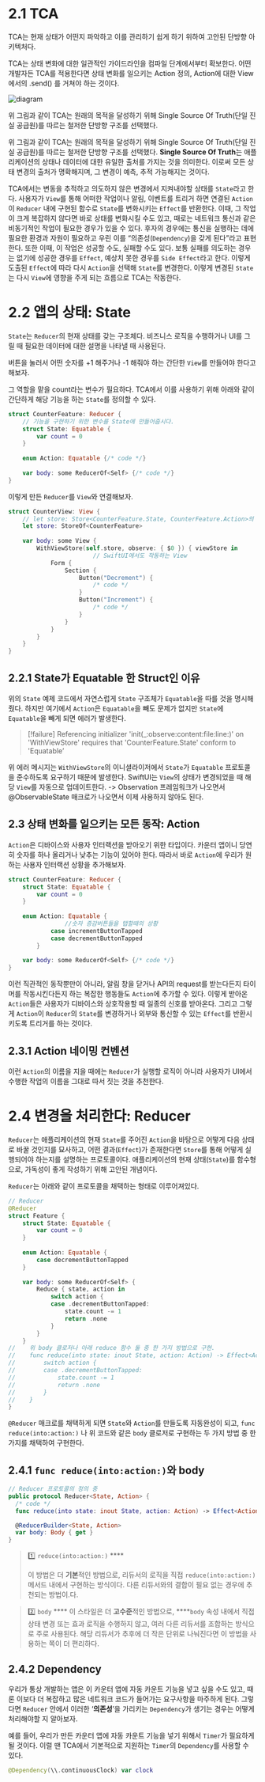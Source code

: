 # 2.1 TCA

TCA는 현재 상태가 어떤지 파악하고 이를 관리하기 쉽게 하기 위하여 고안된 단방향 아키텍처다.

TCA는 상태 변화에 대한 일관적인 가이드라인을 컴파일 단계에서부터 확보한다. 어떤 개발자든 TCA를 적용한다면 상태 변화를 일으키는 Action 정의, Action에 대한 View에서의 .send() 를 거쳐야 하는 것이다.

![diagram](https://axiomatic-fuschia-666.notion.site/image/https%3A%2F%2Fprod-files-secure.s3.us-west-2.amazonaws.com%2F73bceb19-6fe9-4dbd-9a6d-7e020bec97b4%2Fbbfc5f13-7fda-4841-853c-481af7fa4fd3%2FUntitled.png?table=block&id=d92bce4a-1245-445d-9830-203b08660f11&spaceId=73bceb19-6fe9-4dbd-9a6d-7e020bec97b4&width=1060&userId=&cache=v2)

위 그림과 같이 TCA는 원래의 목적을 달성하기 위해 Single Source Of Truth(단일 진실 공급원)를 따르는 철저한 단방향 구조를 선택했다.

위 그림과 같이 TCA는 원래의 목적을 달성하기 위해 Single Source Of Truth(단일 진실 공급원)를 따르는 철저한 단방향 구조를 선택했다. **Single Source Of Truth**는 애플리케이션의 상태나 데이터에 대한 유일한 출처를 가지는 것을 의미한다. 이로써 모든 상태 변경의 출처가 명확해지며, 그 변경이 예측, 추적 가능해지는 것이다.

TCA에서는 변동을 추적하고 의도하지 않은 변경에서 지켜내야할 상태를 `State`라고 한다. 사용자가 `View`를 통해 어떠한 작업이나 알림, 이벤트를 트리거 하면 연결된 `Action`이 `Reducer` 내에 구현된 함수로 `State`를 변화시키는 `Effect`를 반환한다. 이때, 그 작업이 크게 복잡하지 않다면 바로 상태를 변화시킬 수도 있고, 때로는 네트워크 통신과 같은 비동기적인 작업이 필요한 경우가 있을 수 있다. 후자의 경우에는 통신을 실행하는 데에 필요한 환경과 자원이 필요하고 우린 이를 “의존성(`Dependency`)을 갖게 된다”라고 표현한다. 또한 이때, 이 작업은 성공할 수도, 실패할 수도 있다. 보통 실패를 의도하는 경우는 없기에 성공한 경우를 `Effect`, 예상치 못한 경우를 `Side Effect`라고 한다. 이렇게 도출된 `Effect`에 따라 다시 `Action`을 선택해 `State`를 변경한다. 이렇게 변경된 `State`는 다시 `View`에 영향을 주게 되는 흐름으로 TCA는 작동한다.

# 2.2 앱의 상태: State

`State`는 `Reducer`의 현재 상태를 갖는 구조체다. 비즈니스 로직을 수행하거나 UI를 그릴 때 필요한 데이터에 대한 설명을 나타낼 때 사용된다.

버튼을 눌러서 어떤 숫자를 +1 해주거나 -1 해줘야 하는 간단한 `View`를 만들어야 한다고 해보자.

그 역할을 맡을 count라는 변수가 필요하다. TCA에서 이를 사용하기 위해 아래와 같이 간단하게 해당 기능을 하는 `State`를 정의할 수 있다.

```swift
struct CounterFeature: Reducer {
    // 기능을 구현하기 위한 변수를 State에 만들어줍시다.
    struct State: Equatable {
        var count = 0
    }
    
    enum Action: Equatable {/* code */}
   
    var body: some ReducerOf<Self> {/* code */}
}
```

이렇게 만든 `Reducer`를 `View`와 연결해보자.

```swift
struct CounterView: View {
    // let store: Store<CounterFeature.State, CounterFeature.Action>의 축약형이다.
    let store: StoreOf<CounterFeature>
    
    var body: some View {
        WithViewStore(self.store, observe: { $0 }) { viewStore in
						// SwiftUI에서도 작동하는 View
            Form {
                Section {
                    Button("Decrement") {
                        /* code */
                    }
                    Button("Increment") {
                        /* code */
                    }
                }
            }
        }
    }
}
```

## 2.2.1 State가 Equatable 한 Struct인 이유

위의 `State` 예제 코드에서 자연스럽게 `State` 구조체가 `Equatable`을 따를 것을 명시해줬다. 하지만 여기에서 `Action`은 `Equatable`을 빼도 문제가 없지만 `State`에 `Equatable`을 빼게 되면 에러가 발생한다.

> [!failure]
> Referencing initializer 'init(_:observe:content:file:line:)' on 'WithViewStore' requires that 'CounterFeature.State' conform to 'Equatable’

위 에러 메시지는 `WithViewStore`의 이니셜라이저에서 `State`가 `Equatable` 프로토콜을 준수하도록 요구하기 때문에 발생한다. SwiftUI는 `View`의 상태가 변경되었을 때 해당 `View`를 자동으로 업데이트한다.
-> Observation 프레임워크가 나오면서 @ObservableState 매크로가 나오면서 이제 사용하지 않아도 된다.

## 2.3 상태 변화를 일으키는 모든 동작: Action

`Action`은 디바이스와 사용자 인터랙션을 받아오기 위한 타입이다. 카운터 앱이니 당연히 숫자를 하나 올리거나 낮추는 기능이 있어야 한다. 따라서 바로 `Action`에 우리가 원하는 사용자 인터랙션 상황을 추가해보자.

```swift
struct CounterFeature: Reducer {
    struct State: Equatable {
        var count = 0
    }
    
    enum Action: Equatable {
				//숫자 증감버튼들을 탭할때의 상황
		    case incrementButtonTapped
		    case decrementButtonTapped
		}
   
    var body: some ReducerOf<Self> {/* code */}
}
```

이런 직관적인 동작뿐만이 아니라, 알림 창을 닫거나 API의 request를 받는다든지 타이머를 작동시킨다든지 하는 복잡한 행동들도 `Action`에 추가할 수 있다. 이렇게 받아온 `Action`들은 사용자가 디바이스와 상호작용할 때 일종의 신호를 받아온다. 그리고 그렇게 `Action`이 `Reducer`의 `State`를 변경하거나 외부와 통신할 수 있는 `Effect`를 반환시키도록 트리거를 하는 것이다.

## 2.3.1 Action 네이밍 컨벤션

이런 `Action`의 이름을 지을 때에는 `Reducer`가 실행할 로직이 아니라 사용자가 UI에서 수행한 작업의 이름을 그대로 따서 짓는 것을 추천한다.

# 2.4 변경을 처리한다: Reducer

`Reducer`는 애플리케이션의 현재 `State`를 주어진 `Action`을 바탕으로 어떻게 다음 상태로 바꿀 것인지를 묘사하고, 어떤 결과(`Effect`)가 존재한다면 `Store`를 통해 어떻게 실행되어야 하는지를 설명하는 프로토콜이다. 애플리케이션의 현재 상태(`State`)를 함수형으로, 가독성이 좋게 작성하기 위해 고안된 개념이다.

`Reducer`는 아래와 같이 프로토콜을 채택하는 형태로 이루어져있다.

```swift
// Reducer
@Reducer
struct Feature {
    struct State: Equatable {
		var count = 0
    }
    
    enum Action: Equatable {
		case decrementButtonTapped
    }
    
    var body: some ReducerOf<Self> {
        Reduce { state, action in
            switch action {
            case .decrementButtonTapped:
                state.count -= 1
                return .none
            }
        }
    }
//    위 body 클로저나 아래 reduce 함수 둘 중 한 가지 방법으로 구현.
//    func reduce(into state: inout State, action: Action) -> Effect<Action> {
//        switch action {
//        case .decrementButtonTapped:
//            state.count -= 1
//            return .none
//        }
//    }
}
```

`@Reducer` 매크로를 채택하게 되면 `State`와 `Action`를 만들도록 자동완성이 되고, `func reduce(into:action:)` 나 위 코드와 같은 `body` 클로저로 구현하는 두 가지 방법 중 한 가지를 채택하여 구현한다.

## 2.4.1 `func reduce(into:action:)`와 body

```swift
// Reducer 프로토콜의 정의 중
public protocol Reducer<State, Action> {
  /* code */
  func reduce(into state: inout State, action: Action) -> Effect<Action>

  @ReducerBuilder<State, Action>
  var body: Body { get }
}
```

> 1️⃣ `reduce(into:action:)` ****
>
> 이 방법은 더 **기본**적인 방법으로, 리듀서의 로직을 직접 `reduce(into:action:)` 메서드 내에서 구현하는 방식이다. 다른 리듀서와의 결합이 필요 없는 경우에 추천되는 방법이.다.

> 2️⃣ `body` ****
> 이 스타일은 더 **고수준**적인 방법으로, ****`body` 속성 내에서 직접 상태 변경 또는 효과 로직을 수행하지 않고, 여러 다른 리듀서를 조합하는 방식으로 주로 사용된다. 해당 리듀서가 추후에 더 작은 단위로 나눠진다면 이 방법을 사용하는 쪽이 더 편리하다.

## 2.4.2 Dependency

우리가 통상 개발하는 앱은 이 카운터 앱에 자동 카운트 기능을 넣고 싶을 수도 있고, 때론 이보다 더 복잡하고 많은 네트워크 코드가 들어가는 요구사항을 마주하게 된다. 그렇다면 `Reducer` 안에서 이러한 ‘**의존성**’을 가리키는 `Dependency`가 생기는 경우는 어떻게 처리해야할 지 알아보자.

예를 들어, 우리가 만든 카운터 앱에 자동 카운트 기능을 넣기 위해서 `Timer`가 필요하게 될 것이다. 이럴 땐 TCA에서 기본적으로 지원하는 `Timer`의 `Dependency`를 사용할 수 있다.

```swift
@Dependency(\\.continuousClock) var clock
```

